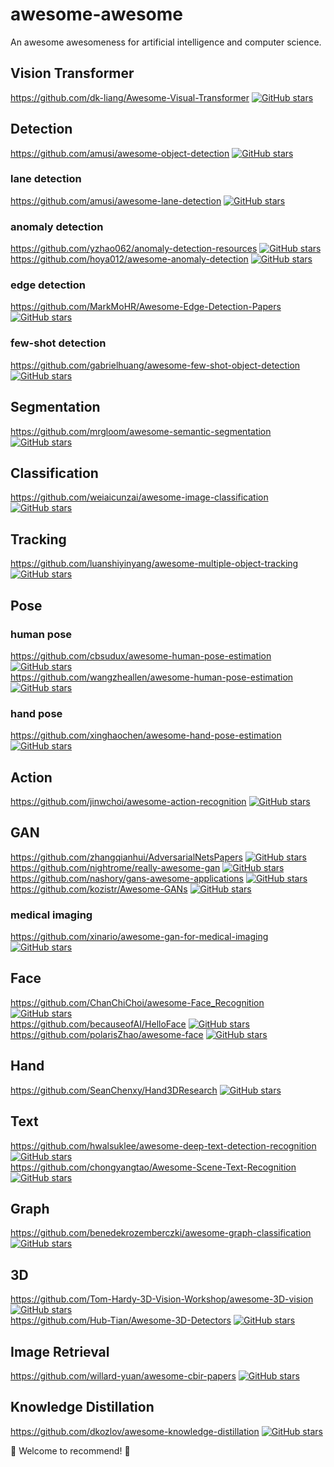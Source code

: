 # awesome-awesome
An awesome awesomeness for artificial intelligence and computer science.

## Vision Transformer
https://github.com/dk-liang/Awesome-Visual-Transformer [![GitHub stars](https://img.shields.io/github/stars/dk-liang/Awesome-Visual-Transformer.svg?logo=github&label=Stars)](https://github.com/dk-liang/Awesome-Visual-Transformer)

## Detection
https://github.com/amusi/awesome-object-detection [![GitHub stars](https://img.shields.io/github/stars/amusi/awesome-object-detection.svg?logo=github&label=Stars)](https://github.com/amusi/awesome-object-detection)
### lane detection
https://github.com/amusi/awesome-lane-detection [![GitHub stars](https://img.shields.io/github/stars/amusi/awesome-lane-detection.svg?logo=github&label=Stars)](https://github.com/amusi/awesome-lane-detection)
### anomaly detection
https://github.com/yzhao062/anomaly-detection-resources [![GitHub stars](https://img.shields.io/github/stars/yzhao062/anomaly-detection-resources.svg?logo=github&label=Stars)](https://github.com/yzhao062/anomaly-detection-resources)  
https://github.com/hoya012/awesome-anomaly-detection [![GitHub stars](https://img.shields.io/github/stars/hoya012/awesome-anomaly-detection.svg?logo=github&label=Stars)](https://github.com/hoya012/awesome-anomaly-detection)
### edge detection
https://github.com/MarkMoHR/Awesome-Edge-Detection-Papers [![GitHub stars](https://img.shields.io/github/stars/MarkMoHR/Awesome-Edge-Detection-Papers.svg?logo=github&label=Stars)](https://github.com/MarkMoHR/Awesome-Edge-Detection-Papers)
### few-shot detection
https://github.com/gabrielhuang/awesome-few-shot-object-detection [![GitHub stars](https://img.shields.io/github/stars/gabrielhuang/awesome-few-shot-object-detection.svg?logo=github&label=Stars)](https://github.com/gabrielhuang/awesome-few-shot-object-detection)

## Segmentation
https://github.com/mrgloom/awesome-semantic-segmentation [![GitHub stars](https://img.shields.io/github/stars/mrgloom/awesome-semantic-segmentation.svg?logo=github&label=Stars)](https://github.com/mrgloom/awesome-semantic-segmentation)

## Classification
https://github.com/weiaicunzai/awesome-image-classification [![GitHub stars](https://img.shields.io/github/stars/weiaicunzai/awesome-image-classification.svg?logo=github&label=Stars)](https://github.com/weiaicunzai/awesome-image-classification)

## Tracking
https://github.com/luanshiyinyang/awesome-multiple-object-tracking [![GitHub stars](https://img.shields.io/github/stars/luanshiyinyang/awesome-multiple-object-tracking.svg?logo=github&label=Stars)](https://github.com/luanshiyinyang/awesome-multiple-object-tracking)

## Pose
### human pose
https://github.com/cbsudux/awesome-human-pose-estimation [![GitHub stars](https://img.shields.io/github/stars/cbsudux/awesome-human-pose-estimation.svg?logo=github&label=Stars)](https://github.com/cbsudux/awesome-human-pose-estimation)  
https://github.com/wangzheallen/awesome-human-pose-estimation [![GitHub stars](https://img.shields.io/github/stars/wangzheallen/awesome-human-pose-estimation.svg?logo=github&label=Stars)](https://github.com/wangzheallen/awesome-human-pose-estimation)

### hand pose
https://github.com/xinghaochen/awesome-hand-pose-estimation [![GitHub stars](https://img.shields.io/github/stars/xinghaochen/awesome-hand-pose-estimation.svg?logo=github&label=Stars)](https://github.com/xinghaochen/awesome-hand-pose-estimation)

## Action
https://github.com/jinwchoi/awesome-action-recognition [![GitHub stars](https://img.shields.io/github/stars/jinwchoi/awesome-action-recognition.svg?logo=github&label=Stars)](https://github.com/jinwchoi/awesome-action-recognition)

## GAN
https://github.com/zhangqianhui/AdversarialNetsPapers [![GitHub stars](https://img.shields.io/github/stars/zhangqianhui/AdversarialNetsPapers.svg?logo=github&label=Stars)](https://github.com/zhangqianhui/AdversarialNetsPapers)  
https://github.com/nightrome/really-awesome-gan [![GitHub stars](https://img.shields.io/github/stars/nightrome/really-awesome-gan.svg?logo=github&label=Stars)](https://github.com/nightrome/really-awesome-gan)  
https://github.com/nashory/gans-awesome-applications [![GitHub stars](https://img.shields.io/github/stars/nashory/gans-awesome-applications.svg?logo=github&label=Stars)](https://github.com/nashory/gans-awesome-applications)  
https://github.com/kozistr/Awesome-GANs [![GitHub stars](https://img.shields.io/github/stars/kozistr/Awesome-GANs.svg?logo=github&label=Stars)](https://github.com/kozistr/Awesome-GANs)
### medical imaging
https://github.com/xinario/awesome-gan-for-medical-imaging [![GitHub stars](https://img.shields.io/github/stars/xinario/awesome-gan-for-medical-imaging.svg?logo=github&label=Stars)](https://github.com/xinario/awesome-gan-for-medical-imaging)

## Face
https://github.com/ChanChiChoi/awesome-Face_Recognition [![GitHub stars](https://img.shields.io/github/stars/ChanChiChoi/awesome-Face_Recognition.svg?logo=github&label=Stars)](https://github.com/ChanChiChoi/awesome-Face_Recognition)  
https://github.com/becauseofAI/HelloFace [![GitHub stars](https://img.shields.io/github/stars/becauseofAI/HelloFace.svg?logo=github&label=Stars)](https://github.com/becauseofAI/HelloFace)  
https://github.com/polarisZhao/awesome-face [![GitHub stars](https://img.shields.io/github/stars/polarisZhao/awesome-face.svg?logo=github&label=Stars)](https://github.com/polarisZhao/awesome-face)

## Hand
https://github.com/SeanChenxy/Hand3DResearch [![GitHub stars](https://img.shields.io/github/stars/SeanChenxy/Hand3DResearch.svg?logo=github&label=Stars)](https://github.com/SeanChenxy/Hand3DResearch)

## Text
https://github.com/hwalsuklee/awesome-deep-text-detection-recognition [![GitHub stars](https://img.shields.io/github/stars/hwalsuklee/awesome-deep-text-detection-recognition.svg?logo=github&label=Stars)](https://github.com/hwalsuklee/awesome-deep-text-detection-recognition)  
https://github.com/chongyangtao/Awesome-Scene-Text-Recognition [![GitHub stars](https://img.shields.io/github/stars/chongyangtao/Awesome-Scene-Text-Recognition.svg?logo=github&label=Stars)](https://github.com/chongyangtao/Awesome-Scene-Text-Recognition)

## Graph
https://github.com/benedekrozemberczki/awesome-graph-classification [![GitHub stars](https://img.shields.io/github/stars/benedekrozemberczki/awesome-graph-classification.svg?logo=github&label=Stars)](https://github.com/benedekrozemberczki/awesome-graph-classification)

## 3D
https://github.com/Tom-Hardy-3D-Vision-Workshop/awesome-3D-vision [![GitHub stars](https://img.shields.io/github/stars/Tom-Hardy-3D-Vision-Workshop/awesome-3D-vision.svg?logo=github&label=Stars)](https://github.com/Tom-Hardy-3D-Vision-Workshop/awesome-3D-vision)  
https://github.com/Hub-Tian/Awesome-3D-Detectors [![GitHub stars](https://img.shields.io/github/stars/Hub-Tian/Awesome-3D-Detectors.svg?logo=github&label=Stars)](https://github.com/Hub-Tian/Awesome-3D-Detectors)

## Image Retrieval
https://github.com/willard-yuan/awesome-cbir-papers [![GitHub stars](https://img.shields.io/github/stars/willard-yuan/awesome-cbir-papers.svg?logo=github&label=Stars)](https://github.com/willard-yuan/awesome-cbir-papers)  

## Knowledge Distillation
https://github.com/dkozlov/awesome-knowledge-distillation [![GitHub stars](https://img.shields.io/github/stars/dkozlov/awesome-knowledge-distillation.svg?logo=github&label=Stars)](https://github.com/dkozlov/awesome-knowledge-distillation)  

:loudspeaker: Welcome to recommend! :clap:

